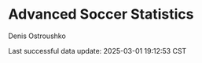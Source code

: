 # Advanced Soccer Statistics
Denis Ostroushko

<!-- gfm -->

Last successful data update: 2025-03-01 19:12:53 CST
